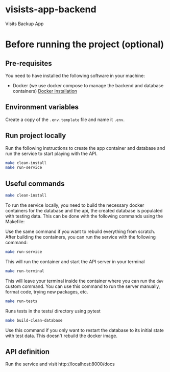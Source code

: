 # visists-app-backend

Visits Backup App

# Before running the project (optional)

## Pre-requisites
You need to have installed the following software in your machine:
* Docker (we use docker compose to manage the backend and database containers) [Docker installation](https://docs.docker.com/get-docker/)

## Environment variables
Create a copy of the `.env.template` file and name it `.env`.

## Run project locally

Run the following instructions to create the app container and database and run the service to start playing with the API.

```bash
make clean-install
make run-service
```

## Useful commands
```bash
make clean-install
```
To run the service locally, you need to build the necessary docker containers for the database
and the api, the created database is populated with testing data. This can be done with the following commands using the Makefile:

Use the same command if you want to rebuild everything from scratch.
After building the containers, you can run the service with the following command:

```bash
make run-service
```
This will run the container and start the API server in your terminal

```bash
make run-terminal
```
This will leave your terminal inside the container where you can run the `dev` custom command.
You can use this command to run the server manually, format code, trying new packages, etc.

```bash
make run-tests
```
Runs tests in the tests/ directory using pytest

```bash
make build-clean-database
```
Use this command if you only want to restart the database to its initial state with test data. This doesn't rebuild the docker image.


## API definition
Run the service and visit http://localhost:8000/docs